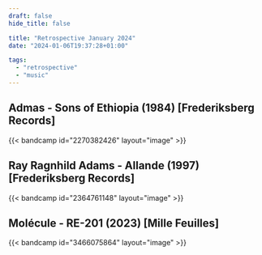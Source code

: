 ```yaml
---
draft: false
hide_title: false

title: "Retrospective January 2024"
date: "2024-01-06T19:37:28+01:00"

tags:
  - "retrospective"
  - "music"
---
```


## Admas - Sons of Ethiopia (1984) [Frederiksberg Records]

{{< bandcamp id="2270382426" layout="image" >}}

## Ray Ragnhild Adams - Allande (1997) [Frederiksberg Records]

{{< bandcamp id="2364761148" layout="image" >}}

## Molécule - RE-201 (2023) [Mille Feuilles]

{{< bandcamp id="3466075864" layout="image" >}}
